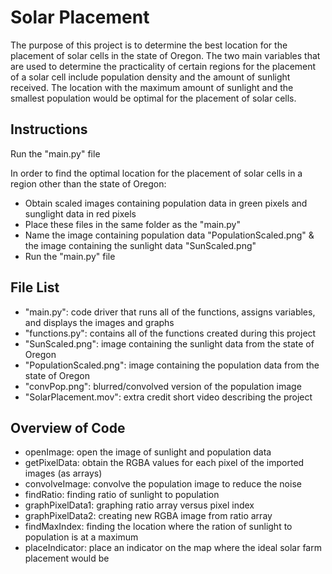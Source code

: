 # Solar Placement
The purpose of this project is to determine the best location for the placement of solar cells in the state of Oregon. The two main variables that are used to determine the practicality of certain regions for the placement of a solar cell include population density and the amount of sunlight received. The location with the maximum amount of sunlight and the smallest population would be optimal for the placement of solar cells.

## Instructions
Run the "main.py" file 


In order to find the optimal location for the placement of solar cells in a region other than the state of Oregon:
* Obtain scaled images containing population data in green pixels and sunglight data in red pixels
* Place these files in the same folder as the "main.py"
* Name the image containing population data "PopulationScaled.png" & the image containing the sunlight data "SunScaled.png"
* Run the "main.py" file


## File List
* "main.py": code driver that runs all of the functions, assigns variables, and displays the images and graphs
* "functions.py": contains all of the functions created during this project
* "SunScaled.png": image containing the sunlight data from the state of Oregon
* "PopulationScaled.png": image containing the population data from the state of Oregon
* "convPop.png": blurred/convolved version of the population image
* "SolarPlacement.mov": extra credit short video describing the project

## Overview of Code
* openImage: open the image of sunlight and population data
* getPixelData: obtain the RGBA values for each pixel of the imported images (as arrays)
* convolveImage: convolve the population image to reduce the noise
* findRatio: finding ratio of sunlight to population
* graphPixelData1: graphing ratio array versus pixel index
* graphPixelData2: creating new RGBA image from ratio array
* findMaxIndex: finding the location where the ration of sunlight to population is at a maximum
* placeIndicator: place an indicator on the map where the ideal solar farm placement would be
